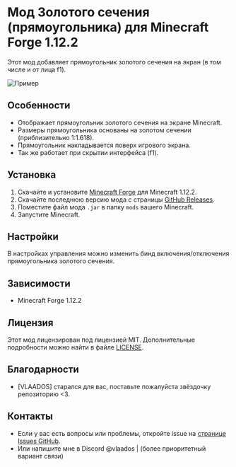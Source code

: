 # Мод Золотого сечения (прямоугольника) для Minecraft Forge 1.12.2

Этот мод добавляет прямоугольник золотого сечения на экран (в том числе и от лица f1).

![Пример](https://cdn.discordapp.com/attachments/1028743511266308158/1321218000170520577/image.png?ex=676c6fa6&is=676b1e26&hm=b466e1874c935d07f63ca5cf36bb740f0dfcf395d9a92f4825198dcffc984bd2&)

## Особенности

- Отображает прямоугольник золотого сечения на экране Minecraft.
- Размеры прямоугольника основаны на золотом сечении (приблизительно 1:1.618).
- Прямоугольник накладывается поверх игрового экрана.
- Так же работает при скрытии интерфейса (f1).

## Установка

1. Скачайте и установите [Minecraft Forge](https://files.minecraftforge.net/net/minecraftforge/forge/1.12.2/) для Minecraft 1.12.2.
2. Скачайте последнюю версию мода с страницы [GitHub Releases](https://github.com/VLAADOS1/Triads-forge-1.12.2/releases/tag/Triads).
3. Поместите файл мода `.jar` в папку `mods` вашего Minecraft.
4. Запустите Minecraft.

## Настройки

В настройках управления можно изменить бинд включения/отключения прямоугольника золотого сечения.

## Зависимости

- Minecraft Forge 1.12.2

## Лицензия

Этот мод лицензирован под лицензией MIT. Дополнительные подробности можно найти в файле [LICENSE](LICENSE).

## Благодарности

- [VLAADOS] старался для вас, поставьте пожалуйста звёздочку репозиторию <3.

## Контакты

- Если у вас есть вопросы или проблемы, откройте issue на [странице Issues GitHub](https://github.com/VLAADOS1/Triads-forge-1.12.2/issues).
- Или напишите мне в Discord @vlaados | (более приоритетный вариант связи)
